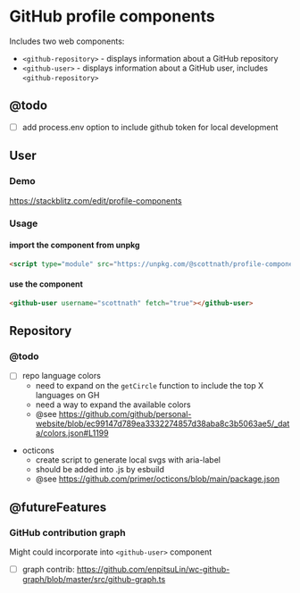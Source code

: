 # GitHub profile components

Includes two web components:

* `<github-repository>` - displays information about a GitHub repository
* `<github-user>` - displays information about a GitHub user, includes `<github-repository>`

## @todo

- [ ] add process.env option to include github token for local development

## User

### Demo

https://stackblitz.com/edit/profile-components

### Usage

#### import the component from unpkg
```html
<script type="module" src="https://unpkg.com/@scottnath/profile-components"></script>
```

#### use the component
```html
<github-user username="scottnath" fetch="true"></github-user>
```

## Repository

### @todo

- [ ] repo language colors 
  - need to expand on the `getCircle` function to include the top X languages on GH
  - need a way to expand the available colors
  - @see https://github.com/github/personal-website/blob/ec99147d789ea3332274857d38aba8c3b5063ae5/_data/colors.json#L1199
- octicons 
  - create script to generate local svgs with aria-label
  - should be added into .js by esbuild
  - @see https://github.com/primer/octicons/blob/main/package.json

## @futureFeatures

### GitHub contribution graph

Might could incorporate into `<github-user>` component

- [ ] graph contrib: https://github.com/enpitsuLin/wc-github-graph/blob/master/src/github-graph.ts